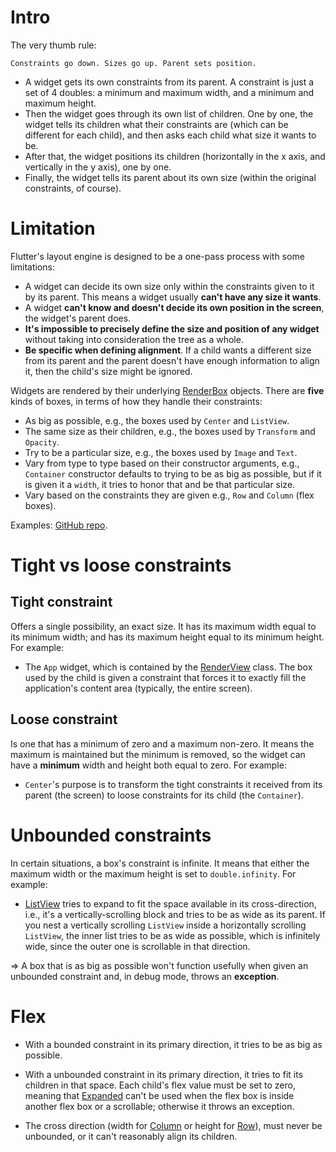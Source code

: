 # Intro

The very thumb rule:

`Constraints go down. Sizes go up. Parent sets position.`

- A widget gets its own constraints from its parent. A constraint is just a set of 4 doubles: a minimum and maximum width, and a minimum and maximum height.
- Then the widget goes through its own list of children. One by one, the widget tells its children what their constraints are (which can be different for each child), and then asks each child what size it wants to be.
- After that, the widget positions its children (horizontally in the x axis, and vertically in the y axis), one by one.
- Finally, the widget tells its parent about its own size (within the original constraints, of course).

# Limitation

Flutter's layout engine is designed to be a one-pass process with some limitations:
- A widget can decide its own size only within the constraints given to it by its parent. This means a widget usually __can't have any size it wants__.
- A widget __can't know and doesn't decide its own position in the screen__, the widget's parent does.
- __It's impossible to precisely define the size and position of any widget__ without taking into consideration the tree as a whole.
- __Be specific when defining alignment__. If a child wants a different size from its parent and the parent doesn't have enough information to align it, then the child's size might be ignored.

Widgets are rendered by their underlying [RenderBox](https://api.flutter.dev/flutter/rendering/RenderBox-class.html) objects. There are __five__ kinds of boxes, in terms of how they handle their constraints:
- As big as possible, e.g., the boxes used by `Center` and `ListView`.
- The same size as their children, e.g., the boxes used by `Transform` and `Opacity`.
- Try to be a particular size, e.g., the boxes used by `Image` and `Text`.
- Vary from type to type based on their constructor arguments, e.g., `Container` constructor defaults to trying to be as big as possible, but if it is given it a `width`, it tries to honor that and be that particular size.
- Vary based on the constraints they are given e.g., `Row` and `Column` (flex boxes).

Examples: [GitHub repo](https://github.com/marcglasberg/flutter_layout_article).

# Tight vs loose constraints

## Tight constraint

Offers a single possibility, an exact size. It has its maximum width equal to its minimum width; and has its maximum height equal to its minimum height. For example:
- The `App` widget, which is contained by the [RenderView](https://api.flutter.dev/flutter/rendering/RenderView-class.html) class. The box used by the child is given a constraint that forces it to exactly fill the application's content area (typically, the entire screen).

## Loose constraint

Is one that has a minimum of zero and a maximum non-zero. It means the maximum is maintained but the minimum is removed, so the widget can have a __minimum__ width and height both equal to zero. For example:
- `Center`'s purpose is to transform the tight constraints it received from its parent (the screen) to loose constraints for its child (the `Container`).

# Unbounded constraints

In certain situations, a box's constraint is infinite. It means that either the maximum width or the maximum height is set to `double.infinity`. For example:
- [ListView](https://api.flutter.dev/flutter/widgets/ListView-class.html)  tries to expand to fit the space available in its cross-direction, i.e., it's a vertically-scrolling block and tries to be as wide as its parent. If you nest a vertically scrolling `ListView` inside a horizontally scrolling `ListView`, the inner list tries to be as wide as possible, which is infinitely wide, since the outer one is scrollable in that direction.

=> A box that is as big as possible won't function usefully when given an unbounded constraint and, in debug mode, throws an __exception__.

# Flex

- With a bounded constraint in its primary direction, it tries to be as big as possible.

- With a unbounded constraint in its primary direction, it tries to fit its children in that space. Each child's flex value must be set to zero, meaning that [Expanded](https://api.flutter.dev/flutter/widgets/Expanded-class.html) can't be used when the flex box is inside another flex box or a scrollable; otherwise it throws an exception.

- The cross direction (width for [Column](https://api.flutter.dev/flutter/widgets/Column-class.html) or height for [Row](https://api.flutter.dev/flutter/widgets/Row-class.html)), must never be unbounded, or it can't reasonably align its children.
